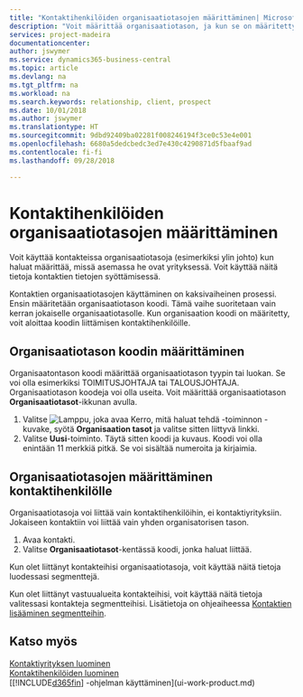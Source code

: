 ```yaml
---
title: "Kontaktihenkilöiden organisaatiotasojen määrittäminen| Microsoft Docs"
description: "Voit määrittää organisaatiotason, ja kun se on määritetty kontaktille, voit ilmaista sen avulla, mikä on kontaktin asema yrityksessä (esimerkiksi ylin johto)."
services: project-madeira
documentationcenter: 
author: jswymer
ms.service: dynamics365-business-central
ms.topic: article
ms.devlang: na
ms.tgt_pltfrm: na
ms.workload: na
ms.search.keywords: relationship, client, prospect
ms.date: 10/01/2018
ms.author: jswymer
ms.translationtype: HT
ms.sourcegitcommit: 9dbd92409ba02281f008246194f3ce0c53e4e001
ms.openlocfilehash: 6680a5dedcbedc3ed7e430c4290871d5fbaaf9ad
ms.contentlocale: fi-fi
ms.lasthandoff: 09/28/2018

---
```

# <a name="set-up-organizational-levels-for-contact-persons"></a>Kontaktihenkilöiden organisaatiotasojen määrittäminen
Voit käyttää kontakteissa organisaatiotasoja (esimerkiksi ylin johto) kun haluat määrittää, missä asemassa he ovat yrityksessä. Voit käyttää näitä tietoja kontaktien tietojen syöttämisessä.

Kontaktien organisaatiotasojen käyttäminen on kaksivaiheinen prosessi. Ensin määritetään organisaatiotason koodi. Tämä vaihe suoritetaan vain kerran jokaiselle organisaatiotasolle. Kun organisaation koodi on määritetty, voit aloittaa koodin liittämisen kontaktihenkilöille.

## <a name="to-define-an-organizational-level-code"></a>Organisaatiotason koodin määrittäminen
Organisaatontason koodi määrittää organisaatiotason tyypin tai luokan. Se voi olla esimerkiksi TOIMITUSJOHTAJA tai TALOUSJOHTAJA. Organisaatiotason koodeja voi olla useita. Voit määrittää organisaatiotason **Organisaatiotasot**-ikkunan avulla.

1. Valitse ![Lamppu, joka avaa Kerro, mitä haluat tehdä -toiminnon](media/ui-search/search_small.png "Kerro, mitä haluat tehdä") -kuvake, syötä **Organisaation tasot** ja valitse sitten liittyvä linkki.
2. Valitse **Uusi**-toiminto. Täytä sitten koodi ja kuvaus. Koodi voi olla enintään 11 merkkiä pitkä. Se voi sisältää numeroita ja kirjaimia.

## <a name="to-assign-organizational-levels-to-a-contact-person"></a>Organisaatiotasojen määrittäminen kontaktihenkilölle
Organisaatiotasoja voi liittää vain kontaktihenkilöihin, ei kontaktiyrityksiin. Jokaiseen kontaktiin voi liittää vain yhden organisatorisen tason.

1. Avaa kontakti.
2. Valitse **Organisaatiotasot**-kentässä koodi, jonka haluat liittää.

Kun olet liittänyt kontakteihisi organisaatiotasoja, voit käyttää näitä tietoja luodessasi segmenttejä.

Kun olet liittänyt vastuualueita kontakteihisi, voit käyttää näitä tietoja valitessasi kontakteja segmentteihisi. Lisätietoja on ohjeaiheessa [Kontaktien lisääminen segmentteihin](marketing-add-contact-segment.md).

## <a name="see-also"></a>Katso myös
[Kontaktiyrityksen luominen](marketing-create-contact-companies.md)  
[Kontaktihenkilöiden luominen](marketing-create-contact-persons.md)  
[[!INCLUDE[d365fin](includes/d365fin_md.md)] -ohjelman käyttäminen](ui-work-product.md)  

